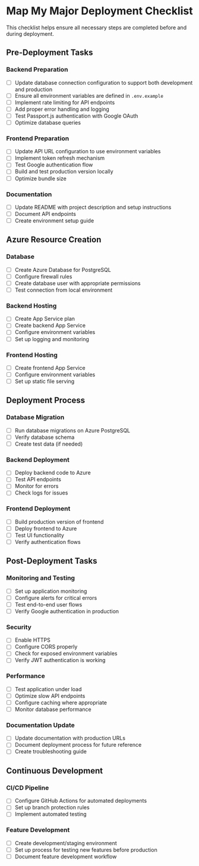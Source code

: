 # Map My Major Deployment Checklist

This checklist helps ensure all necessary steps are completed before and during deployment.

## Pre-Deployment Tasks

### Backend Preparation
- [ ] Update database connection configuration to support both development and production
- [ ] Ensure all environment variables are defined in `.env.example`
- [ ] Implement rate limiting for API endpoints
- [ ] Add proper error handling and logging
- [ ] Test Passport.js authentication with Google OAuth
- [ ] Optimize database queries

### Frontend Preparation
- [ ] Update API URL configuration to use environment variables
- [ ] Implement token refresh mechanism
- [ ] Test Google authentication flow
- [ ] Build and test production version locally
- [ ] Optimize bundle size

### Documentation
- [ ] Update README with project description and setup instructions
- [ ] Document API endpoints
- [ ] Create environment setup guide

## Azure Resource Creation

### Database
- [ ] Create Azure Database for PostgreSQL
- [ ] Configure firewall rules
- [ ] Create database user with appropriate permissions
- [ ] Test connection from local environment

### Backend Hosting
- [ ] Create App Service plan
- [ ] Create backend App Service
- [ ] Configure environment variables
- [ ] Set up logging and monitoring

### Frontend Hosting
- [ ] Create frontend App Service
- [ ] Configure environment variables
- [ ] Set up static file serving

## Deployment Process

### Database Migration
- [ ] Run database migrations on Azure PostgreSQL
- [ ] Verify database schema
- [ ] Create test data (if needed)

### Backend Deployment
- [ ] Deploy backend code to Azure
- [ ] Test API endpoints
- [ ] Monitor for errors
- [ ] Check logs for issues

### Frontend Deployment
- [ ] Build production version of frontend
- [ ] Deploy frontend to Azure
- [ ] Test UI functionality
- [ ] Verify authentication flows

## Post-Deployment Tasks

### Monitoring and Testing
- [ ] Set up application monitoring
- [ ] Configure alerts for critical errors
- [ ] Test end-to-end user flows
- [ ] Verify Google authentication in production

### Security
- [ ] Enable HTTPS
- [ ] Configure CORS properly
- [ ] Check for exposed environment variables
- [ ] Verify JWT authentication is working

### Performance
- [ ] Test application under load
- [ ] Optimize slow API endpoints
- [ ] Configure caching where appropriate
- [ ] Monitor database performance

### Documentation Update
- [ ] Update documentation with production URLs
- [ ] Document deployment process for future reference
- [ ] Create troubleshooting guide

## Continuous Development

### CI/CD Pipeline
- [ ] Configure GitHub Actions for automated deployments
- [ ] Set up branch protection rules
- [ ] Implement automated testing

### Feature Development
- [ ] Create development/staging environment
- [ ] Set up process for testing new features before production
- [ ] Document feature development workflow

